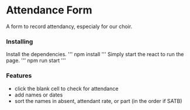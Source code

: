# Attendance Form

A form to record attendancy, especialy for our choir.

### Installing

Install the dependencies.
'''
npm install
'''
Simply start the react to run the page.
'''
npm run start
'''

### Features

* click the blank cell to check for attendance
* add names or dates
* sort the names in absent, attendant rate, or part (in the order if SATB)
